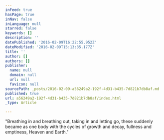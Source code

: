 ```yaml
---
inFeed: true
hasPage: true
inNav: false
inLanguage: null
starred: false
keywords: []
description: ''
datePublished: '2016-02-09T16:22:55.952Z'
dateModified: '2016-02-09T15:13:35.177Z'
title: ''
author: []
authors: []
publisher:
  name: null
  domain: null
  url: null
  favicon: null
sourcePath: _posts/2016-02-09-a56249a2-192f-4d31-b435-7d821b7db8af.md
published: true
url: a56249a2-192f-4d31-b435-7d821b7db8af/index.html
_type: Article

---
```

"Breathing in and breathing out, taking in and letting go, these suddenly became as one body with the cycles of growth and decay, fullness and emptiness, Heaven and Earth."